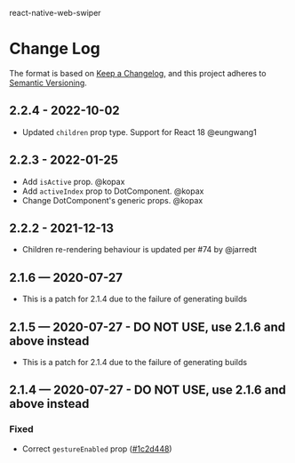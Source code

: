 react-native-web-swiper

# Change Log

The format is based on [Keep a Changelog](http://keepachangelog.com/),
and this project adheres to [Semantic Versioning](https://semver.org/spec/v2.0.0.html).

## 2.2.4 - 2022-10-02

- Updated `children` prop type. Support for React 18 @eungwang1
## 2.2.3 - 2022-01-25

- Add `isActive` prop. @kopax
- Add `activeIndex` prop to DotComponent. @kopax
- Change DotComponent's generic props. @kopax

## 2.2.2 - 2021-12-13

- Children re-rendering behaviour is updated per #74 by @jarredt

## 2.1.6 — 2020-07-27

- This is a patch for 2.1.4 due to the failure of generating builds

## 2.1.5 — 2020-07-27 - DO NOT USE, use 2.1.6 and above instead

- This is a patch for 2.1.4 due to the failure of generating builds

## 2.1.4 — 2020-07-27 - DO NOT USE, use 2.1.6 and above instead

### Fixed

- Correct `gestureEnabled` prop ([#1c2d448](https://github.com/reactrondev/react-native-web-swiper/commit/1c2d448b2b4d882d57bb2a08efdf8522cb917376))
